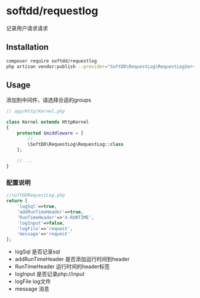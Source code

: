 # softdd/requestlog
记录用户请求请求
## Installation
```bash
composer require softdd/requestlog
php artisan vendor:publish --provider="SoftDD\RequestLog\RequestLogServiceProvider"
```
## Usage
添加到中间件，请选择合适的groups
```php
// app/Http/Kernel.php

class Kernel extends HttpKernel
{
    protected $middleware = [
        // ...
        \SoftDD\RequestLog\RequestLog::class
    ];
    
    // ...
}
```
### 配置说明
```php
//softDDRequestLog.php
return [
    'logSql'=>true,
    'addRunTimeHeader'=>true,
    'RunTimeHeader'=>'X-RUNTIME',
    'logInput'=>false,
    'logFile'=>'request',
    'message'=>'request'
];
```
- logSql 是否记录sql
- addRunTimeHeader  是否添加运行时间到header
- RunTimeHeader  运行时间的header标签
- logInput 是否记录php://input
- logFile log文件
- message  消息
